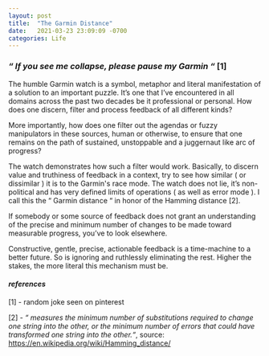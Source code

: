 ```yaml
---
layout: post
title:  "The Garmin Distance"
date:   2021-03-23 23:09:09 -0700
categories: Life
---
```

### _“ If you see me collapse, please pause my Garmin “_ [1]

The humble Garmin watch is a symbol, metaphor and literal manifestation of a solution to an important puzzle. It’s one that I’ve encountered in all domains across the past two decades be it professional or personal. How does one discern, filter and process feedback of all different kinds? 

More importantly, how does one filter out the agendas or fuzzy manipulators in these sources, human or otherwise, to ensure that one remains on the path of sustained, unstoppable and a juggernaut like arc of progress?

The watch demonstrates how such a filter would work. Basically, to discern value and truthiness of feedback in a context, try to see how similar ( or dissimilar ) it is to the Garmin's race mode. The watch does not lie, it’s non-political and has very defined limits of operations ( as well as error mode ). I call this the “ Garmin distance “ in honor of the Hamming distance [2].

If somebody or some source of feedback does not grant an understanding of the precise and minimum number of changes to be made toward measurable progress, you’ve to look elsewhere.

Constructive, gentle, precise, actionable feedback is a time-machine to a better future. So is ignoring and ruthlessly eliminating the rest. Higher the stakes, the more literal this mechanism must be.

#### _references_

[1] - random joke seen on pinterest

[2] - _“ measures the minimum number of substitutions required to change one string into the other, or the minimum number of errors that could have transformed one string into the other.“_, source: <https://en.wikipedia.org/wiki/Hamming_distance/>